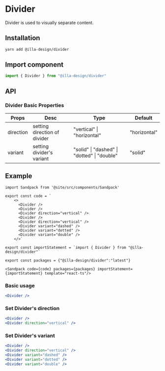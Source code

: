 # Divider

Divider is used to visually separate content.

## Installation

```bash
yarn add @illa-design/divider
```

## Import component

```jsx
import { Divider } from "@illa-design/divider"
```

## API

### Divider Basic Properties

| Props     | Desc                         | Type                                        | Default      |
| --------- | ---------------------------- | ------------------------------------------- | ------------ |
| direction | setting direction of divider | "vertical" \| "horizontal"                  | "horizontal" |
| variant   | setting divider's variant    | "solid" \| "dashed" \| "dotted" \| "double" | "solid"      |

## Example
```mdx-code-block
import Sandpack from '@site/src/components/Sandpack'

export const code = `
    <>
      <Divider />
      <Divider />
      <Divider direction="vertical" />
      <Divider />
      <Divider direction="vertical" />
      <Divider variant="dashed" />
      <Divider variant="dotted" />
      <Divider variant="double" />
    </>`

export const importStatement = `import { Divider } from "@illa-design/divider"`

export const packages = {"@illa-design/divider":"latest"}

<Sandpack code={code} packages={packages} importStatement={importStatement} template="react-ts"/>
```
### Basic usage

```jsx
<Divider />
```

### Set Divider's direction

```jsx
<Divider />
<Divider direction="vertical" />
```

### Set Divider's variant

```jsx
<Divider />
<Divider direction="vertical" />
<Divider variant="dashed" />
<Divider variant="dotted" />
<Divider variant="double" />
```
